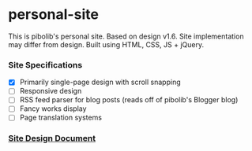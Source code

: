 # personal-site

This is pibolib's personal site. Based on design v1.6. Site implementation may differ from design.
Built using HTML, CSS, JS + jQuery.

### Site Specifications

- [x] Primarily single-page design with scroll snapping
- [ ] Responsive design
- [ ] RSS feed parser for blog posts (reads off of pibolib's Blogger blog)
- [ ] Fancy works display
- [ ] Page translation systems

### [Site Design Document](https://www.figma.com/file/jHVir8MYgrJfB8123VqQdz/Personal-Site-Design-v1.6?node-id=0%3A1&t=L1pWkhyKKDyjvGvK-1)